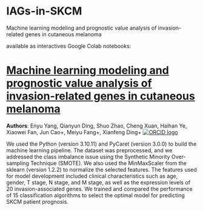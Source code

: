# IAGs-in-SKCM
Machine learning modeling and prognostic value analysis of invasion-related genes in cutaneous melanoma

available as interactives Google Colab notebooks:

# [Machine learning modeling and prognostic value analysis of invasion-related genes in cutaneous melanoma](https://colab.research.google.com/drive/1PqikmkMxX1vdBiRFSEuL2ALBnTQL4gaF?usp=sharing)

**Authors**: Enyu Yang, Qianyun Ding, Shuo Zhao, Cheng Xuan, Haihan Ye, Xiaowei Fan, Jun Cao+, Meiyu Fang+, Xianfeng Ding+ <a href="https://orcid.org/0000-0003-1119-3816" target="_blank"><img alt="ORCID logo" src="https://info.orcid.org/wp-content/uploads/2019/11/orcid_16x16.png"></a>

<p>
  We used the Python (version 3.10.11) and PyCaret (version 3.0.0) to build the machine learning pipeline. The dataset was preprocessed, and we addressed the class imbalance issue using the Synthetic Minority Over-sampling Technique (SMOTE). We also used the MinMaxScaler from the sklearn (version 1.2.2) to normalize the selected features. The features used for model development included clinical characteristics such as age, gender, T stage, N stage, and M stage, as well as the expression levels of 20 invasion-associated genes. We trained and compared the performance of 15 classification algorithms to select the optimal model for predicting SKCM patient prognosis.
</p>
